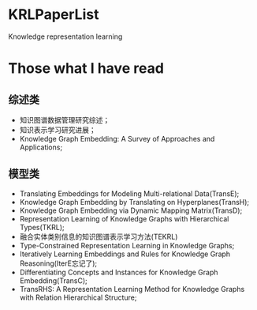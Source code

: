 # KRLPaperList
Knowledge representation learning 

# Those what I have read

## 综述类
- 知识图谱数据管理研究综述；
- 知识表示学习研究进展；
- Knowledge Graph Embedding: A Survey of Approaches and Applications;

## 模型类
- Translating Embeddings for Modeling Multi-relational Data(TransE);
- Knowledge Graph Embedding by Translating on Hyperplanes(TransH);
- Knowledge Graph Embedding via Dynamic Mapping Matrix(TransD);
- Representation Learning of Knowledge Graphs with Hierarchical Types(TKRL);
- 融合实体类别信息的知识图谱表示学习方法(TEKRL)
- Type-Constrained Representation Learning in Knowledge Graphs;
- Iteratively Learning Embeddings and Rules for Knowledge Graph Reasoning(IterE忘记了);
- Differentiating Concepts and Instances for Knowledge Graph Embedding(TransC);
- TransRHS: A Representation Learning Method for Knowledge Graphs with Relation Hierarchical Structure;

